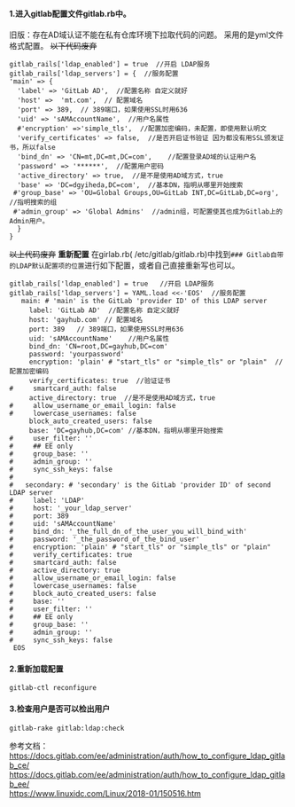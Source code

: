 #### 1.进入gitlab配置文件gitlab.rb中。
旧版：存在AD域认证不能在私有仓库环境下拉取代码的问题。
采用的是yml文件格式配置。
~~以下代码废弃~~
```
gitlab_rails['ldap_enabled'] = true  //开启 LDAP服务
gitlab_rails['ldap_servers'] = {  //服务配置
'main' => {
  'label' => 'GitLab AD',  //配置名称 自定义就好
  'host' =>  'mt.com',  // 配置域名
  'port' => 389,  // 389端口，如果使用SSL时用636
  'uid' => 'sAMAccountName',  //用户名属性
  #'encryption' =>'simple_tls',  //配置加密编码，未配置，即使用默认明文
  'verify_certificates' => false,  //是否开启证书验证 因为都没有用SSL颁发证书，所以false
  'bind_dn' => 'CN=mt,DC=mt,DC=com',    //配置登录AD域的认证用户名
  'password' => '******',  //配置用户密码
  'active_directory' => true,  //是不是使用AD域方式，true
  'base' => 'DC=dgyiheda,DC=com',  //基本DN，指明从哪里开始搜索
 #'group_base' => 'OU=Global Groups,OU=GitLab INT,DC=GitLab,DC=org', //指明搜索的组
 #'admin_group' => 'Global Admins'  //admin组，可配置使其也成为Gitlab上的Admin用户。
  }
}
```
~~以上代码废弃~~
**重新配置**
在girlab.rb( /etc/gitlab/gitlab.rb)中找到`### Gitlab自带的LDAP默认配置项的位置`进行如下配置，或者自己直接重新写也可以。
```
gitlab_rails['ldap_enabled'] = true   //开启 LDAP服务
gitlab_rails['ldap_servers'] = YAML.load <<-'EOS'  //服务配置
   main: # 'main' is the GitLab 'provider ID' of this LDAP server
     label: 'GitLab AD'  //配置名称 自定义就好
     host: 'gayhub.com' // 配置域名
     port: 389   // 389端口，如果使用SSL时用636
     uid: 'sAMAccountName'    //用户名属性
     bind_dn: 'CN=root,DC=gayhub,DC=com' 
     password: 'yourpassword'
     encryption: 'plain' # "start_tls" or "simple_tls" or "plain"  //配置加密编码
     verify_certificates: true  //验证证书
#     smartcard_auth: false
     active_directory: true  //是不是使用AD域方式，true
#     allow_username_or_email_login: false
#     lowercase_usernames: false
     block_auto_created_users: false
     base: 'DC=gayhub,DC=com' //基本DN，指明从哪里开始搜索
#     user_filter: ''
#     ## EE only
#     group_base: ''
#     admin_group: ''
#     sync_ssh_keys: false
#
#   secondary: # 'secondary' is the GitLab 'provider ID' of second LDAP server
#     label: 'LDAP'
#     host: '_your_ldap_server'
#     port: 389
#     uid: 'sAMAccountName'
#     bind_dn: '_the_full_dn_of_the_user_you_will_bind_with'
#     password: '_the_password_of_the_bind_user'
#     encryption: 'plain' # "start_tls" or "simple_tls" or "plain"
#     verify_certificates: true
#     smartcard_auth: false
#     active_directory: true
#     allow_username_or_email_login: false
#     lowercase_usernames: false
#     block_auto_created_users: false
#     base: ''
#     user_filter: ''
#     ## EE only
#     group_base: ''
#     admin_group: ''
#     sync_ssh_keys: false
 EOS
```
 
#### 2.重新加载配置  
`gitlab-ctl reconfigure`
 
#### 3.检查用户是否可以检出用户  
`gitlab-rake gitlab:ldap:check`


参考文档：  
https://docs.gitlab.com/ee/administration/auth/how_to_configure_ldap_gitlab_ce/  
https://docs.gitlab.com/ee/administration/auth/how_to_configure_ldap_gitlab_ee/  
https://www.linuxidc.com/Linux/2018-01/150516.htm  
